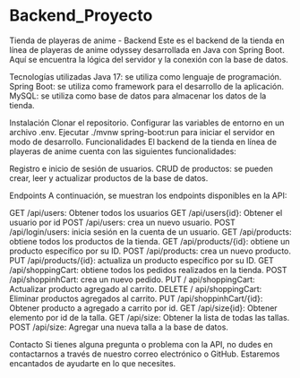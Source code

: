 # Backend_Proyecto

Tienda de playeras de anime - Backend
Este es el backend de la tienda en línea de playeras de anime odyssey desarrollada en Java con Spring Boot. 
Aquí se encuentra la lógica del servidor y la conexión con la base de datos.

Tecnologías utilizadas
Java 17: se utiliza como lenguaje de programación.
Spring Boot: se utiliza como framework para el desarrollo de la aplicación.
MySQL: se utiliza como base de datos para almacenar los datos de la tienda.

Instalación
Clonar el repositorio.
Configurar las variables de entorno en un archivo .env.
Ejecutar ./mvnw spring-boot:run para iniciar el servidor en modo de desarrollo.
Funcionalidades
El backend de la tienda en línea de playeras de anime cuenta con las siguientes funcionalidades:

Registro e inicio de sesión de usuarios.
CRUD de productos: se pueden crear, leer y actualizar productos de la base de datos.

Endpoints
A continuación, se muestran los endpoints disponibles en la API:

GET /api/users: Obtener todos los usuarios
GET /api/users{id}: Obtener el usuario por id
POST /api/users: crea un nuevo usuario.
POST /api/login/users: inicia sesión en la cuenta de un usuario.
GET /api/products: obtiene todos los productos de la tienda.
GET /api/products/{id}: obtiene un producto específico por su ID.
POST /api/products: crea un nuevo producto.
PUT /api/products/{id}: actualiza un producto específico por su ID.
GET /api/shoppingCart: obtiene todos los pedidos realizados en la tienda.
POST /api/shoppinhCart: crea un nuevo pedido.
PUT / api/shoppingCart:  Actualizar producto agregado al carrito.
DELETE / api/shoppingCart:  Eliminar productos agregados al carrito.
PUT /api/shoppinhCart/{id}: Obtener producto a agregado a carrito por id.
GET /api/size{id}: Obtener elemento por id de la talla.
GET /api/size: Obtener la lista de todas las tallas.
POST /api/size: Agregar una nueva talla a la base de datos.

Contacto
Si tienes alguna pregunta o problema con la API, no dudes en contactarnos a través de nuestro correo electrónico o GitHub. 
Estaremos encantados de ayudarte en lo que necesites.
